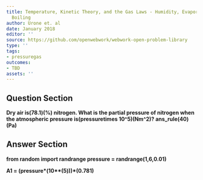 ```yaml
---
title: Temperature, Kinetic Theory, and the Gas Laws - Humidity, Evaporation, and
  Boiling
author: Urone et. al
date: January 2018
editor: ''
source: https://github.com/openwebwork/webwork-open-problem-library
type: ''
tags:
- pressuregas
outcomes:
- TBD
assets: ''
---
```


## Question Section 

<b>
Dry air is(78.1)(%) nitrogen. What is the partial pressure of nitrogen when the atmospheric pressure is(pressuretimes 10^5)(Nm^2)?
ans_rule(40)(Pa)


## Answer Section

from random import randrange
pressure = randrange(1,6,0.01)

A1 = (pressure*(10**(5)))*(0.781)